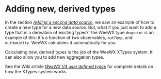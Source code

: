 # Adding new, derived types

In the section [*Adding a second data source*](#Adding_2nd_source), we
saw an example of how to create a new type for a new data source. But,
what if you just want to add a type that is a derivation of existing
types? The WeeWX type `dewpoint` is an example of this: it's a
function of two observables, `outTemp`, and `outHumidity`.
WeeWX calculates it automatically for you.

Calculating new, derived types is the job of the WeeWX XTypes system. It
can also allow you to add new aggregation types.

See the Wiki article [*WeeWX V4 user defined
types*](https://github.com/weewx/weewx/wiki/WeeWX-V4-user-defined-types)
for complete details on how the XTypes system works.
